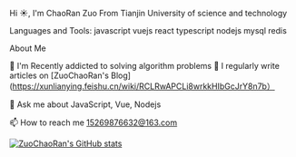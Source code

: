 Hi ☀️, I'm ChaoRan Zuo
From Tianjin University of science and technology

Languages and Tools:
javascript vuejs react typescript nodejs mysql redis 

About Me

🌱 I'm Recently addicted to solving algorithm problems
📝 I regularly write articles on [ZuoChaoRan's Blog](https://xunlianying.feishu.cn/wiki/RCLRwAPCLi8wrkkHIbGcJrY8n7b）

💬 Ask me about JavaScript, Vue, Nodejs

📫 How to reach me 15269876632@163.com

[![ZuoChaoRan's GitHub stats](https://github-readme-stats.vercel.app/api?username=zcrchong&show_icons=true&theme=radical)]([link-url也就是点击图片跳转的链接，我设置的是我的个人博客](https://xunlianying.feishu.cn/wiki/RCLRwAPCLi8wrkkHIbGcJrY8n7b)https://xunlianying.feishu.cn/wiki/RCLRwAPCLi8wrkkHIbGcJrY8n7b)
